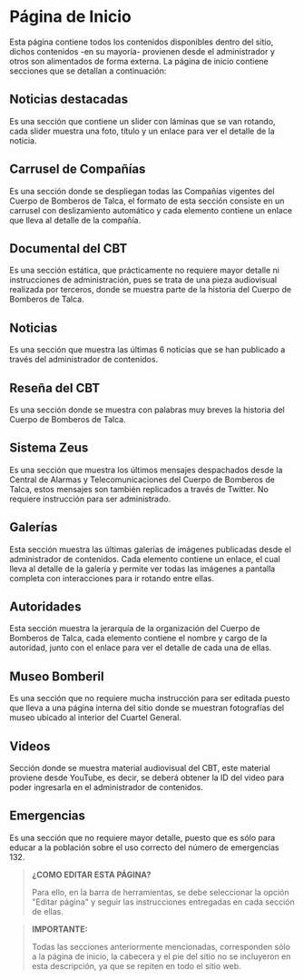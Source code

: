 # Página de Inicio

Esta página contiene todos los contenidos disponibles dentro del sitio, dichos contenidos -en su mayoría- provienen desde el administrador y otros son alimentados de forma externa. La página de inicio contiene secciones que se detallan a continuación:

## Noticias destacadas

Es una sección que contiene un slider con láminas que se van rotando, cada slider muestra una foto, título y un enlace para ver el detalle de la noticia.

## Carrusel de Compañías

Es una sección donde se despliegan todas las Compañías vigentes del Cuerpo de Bomberos de Talca, el formato de esta sección consiste en un carrusel con deslizamiento automático y cada elemento contiene un enlace que lleva al detalle de la compañía.

## Documental del CBT

Es una sección estática, que prácticamente no requiere mayor detalle ni instrucciones de administración, pues se trata de una pieza audiovisual realizada por terceros, donde se muestra parte de la historia del Cuerpo de Bomberos de Talca.

## Noticias

Es una sección que muestra las últimas 6 noticias que se han publicado a través del administrador de contenidos.

## Reseña del CBT

Es una sección donde se muestra con palabras muy breves la historia del Cuerpo de Bomberos de Talca.

## Sistema Zeus

Es una sección que muestra los últimos mensajes despachados desde la Central de Alarmas y Telecomunicaciones del Cuerpo de Bomberos de Talca, estos mensajes son también replicados a través de Twitter. No requiere instrucción para ser administrado.

## Galerías

Esta sección muestra las últimas galerías de imágenes publicadas desde el administrador de contenidos. Cada elemento contiene un enlace, el cual lleva al detalle de la galería y permite ver todas las imágenes a pantalla completa con interacciones para ir rotando entre ellas.

## Autoridades

Esta sección muestra la jerarquía de la organización del Cuerpo de Bomberos de Talca, cada elemento contiene el nombre y cargo de la autoridad, junto con el enlace para ver el detalle de cada una de ellas.

## Museo Bomberil

Es una sección que no requiere mucha instrucción para ser editada puesto que lleva a una página interna del sitio donde se muestran fotografías del museo ubicado al interior del Cuartel General.

## Videos

Sección donde se muestra material audiovisual del CBT, este material proviene desde YouTube, es decir, se deberá obtener la ID del video para poder ingresarla en el administrador de contenidos.

## Emergencias

Es una sección que no requiere mayor detalle, puesto que es sólo para educar a la población sobre el uso correcto del número de emergencias 132.

> **¿COMO EDITAR ESTA PÁGINA?**
> 
> Para ello, en la barra de herramientas, se debe seleccionar la opción "Editar página" y seguir las instrucciones entregadas en cada sección de ellas.

> **IMPORTANTE:**
> 
> Todas las secciones anteriormente mencionadas, corresponden sólo a la página de inicio, la cabecera y el pie del sitio no se incluyeron en esta descripción, ya que se repiten en todo el sitio web.